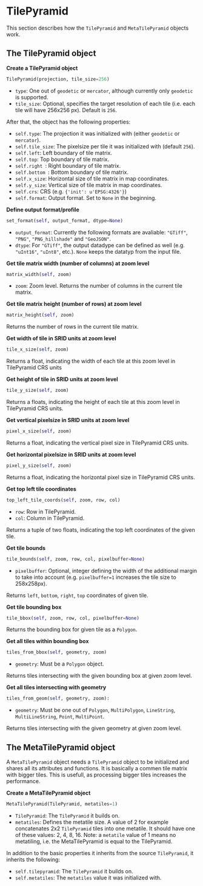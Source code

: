 # TilePyramid

This section describes how the ``TilePyramid`` and ``MetaTilePyramid`` objects work.

## The TilePyramid object

**Create a TilePyramid object**
```python
TilePyramid(projection, tile_size=256)
```
* ``type``: One out of ``geodetic`` or ``mercator``, although currently only ``geodetic`` is supported.
* ``tile_size``: Optional, specifies the target resolution of each tile (i.e. each tile will have 256x256 px). Default is ``256``.

After that, the object has the following properties:
* ``self.type``: The projection it was initialized with (either ``geodetic`` or ``mercator``).
* ``self.tile_size``: The pixelsize per tile it was initialized with (default ``256``).
* ``self.left``: Left boundary of tile matrix.
* ``self.top``: Top boundary of tile matrix.
* ``self.right ``: Right boundary of tile matrix.
* ``self.bottom ``: Bottom boundary of tile matrix.
* ``self.x_size``: Horizontal size of tile matrix in map coordinates.
* ``self.y_size``: Vertical size of tile matrix in map coordinates.
* ``self.crs``: CRS (e.g. ``{'init': u'EPSG:4326'}``)
* ``self.format``: Output format. Set to ``None`` in the beginning.

**Define output format/profile**
```python
set_format(self, output_format, dtype=None)
```
* ``output_format``: Currently the following formats are avaliable: ``"GTiff"``, ``"PNG"``, ``"PNG_hillshade"`` and ``"GeoJSON"``.
* ``dtype``: For ``"GTiff"``, the output datadype can be defined as well (e.g. ``"uInt16"``, ``"uInt8"``, etc.). ``None`` keeps the datatyp from the input file.

**Get tile matrix width (number of columns) at zoom level**
```python
matrix_width(self, zoom)
```
* ``zoom``: Zoom level.
Returns the number of columns in the current tile matrix.

**Get tile matrix height (number of rows) at zoom level**
```python
matrix_height(self, zoom)
```
Returns the number of rows in the current tile matrix.

**Get width of tile in SRID units at zoom level**
```python
tile_x_size(self, zoom)
```
Returns a float, indicating the width of each tile at this zoom level in TilePyramid CRS units

**Get height of tile in SRID units at zoom level**
```python
tile_y_size(self, zoom)
```
Returns a floats, indicating the height of each tile at this zoom level in TilePyramid CRS units.

**Get vertical pixelsize in SRID units at zoom level**
```python
pixel_x_size(self, zoom)
```
Returns a float, indicating the vertical pixel size in TilePyramid CRS units.

**Get horizontal pixelsize in SRID units at zoom level**
```python
pixel_y_size(self, zoom)
```
Returns a float, indicating the horizontal pixel size in TilePyramid CRS units.

**Get top left tile coordinates**
```python
top_left_tile_coords(self, zoom, row, col)
```
* ``row``: Row in TilePyramid.
* ``col``: Column in TilePyramid.

Returns a tuple of two floats, indicating the top left coordinates of the given tile.

**Get tile bounds**
```python
tile_bounds(self, zoom, row, col, pixelbuffer=None)
```
* ``pixelbuffer``: Optional, integer defining the width of the additional margin to take into account (e.g. ``pixelbuffer=1`` increases the tile size to 258x258px).

Returns ``left``, ``bottom``, ``right``, ``top`` coordinates of given tile.

**Get tile bounding box**
```python
tile_bbox(self, zoom, row, col, pixelbuffer=None)
```
Returns the bounding box for given tile as a ``Polygon``.

**Get all tiles within bounding box**
```python
tiles_from_bbox(self, geometry, zoom)
```
* ``geometry``: Must be a ``Polygon`` object.

Returns tiles intersecting with the given bounding box at given zoom level.

**Get all tiles intersecting with geometry**
```python
tiles_from_geom(self, geometry, zoom):
```
* ``geometry``: Must be one out of ``Polygon``, ``MultiPolygon``, ``LineString``, ``MultiLineString``, ``Point``, ``MultiPoint``.

Returns tiles intersecting with the given geometry at given zoom level.


## The MetaTilePyramid object

A ``MetaTilePyramid`` object needs a ``TilePyramid`` object to be initialized and shares all its attributes and functions. It is basically a commen tile matrix with bigger tiles. This is usefull, as processing bigger tiles increases the performance.

**Create a MetaTilePyramid object**
```python
MetaTilePyramid(TilePyramid, metatiles=1)
```
* ``TilePyramid``: The ``TilePyramid`` it builds on.
* ``metatiles``: Defines the metatile size. A value of 2 for example concatenates 2x2 ``TilePyramid`` tiles into one metatile. It should have one of these values: 2, 4, 8, 16. Note: a ``metatile`` value of 1 means no metatiling, i.e. the MetaTilePyramid is equal to the TilePyramid.

In addition to the basic properties it inherits from the source ``TilePyramid``, it inherits the following:
* ``self.tilepyramid``: The ``TilePyramid`` it builds on.
* ``self.metatiles``: The ``metatiles`` value it was initialized with.
